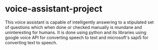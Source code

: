 # voice-assistant-project

This voice assistant is capable of intelligently answering to a stipulated set of questions which when done or checked manually is mundane and uninteresting for humans.
It is done using python and its libraries using google voice API for converting speech to text and microsoft's sapi5 for converting text to speech.
